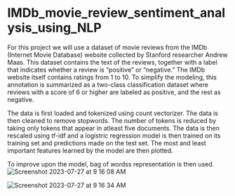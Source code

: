 # IMDb_movie_review_sentiment_analysis_using_NLP

For this project we will use a dataset of movie reviews from the IMDb (Internet Movie Database) website collected by Stanford researcher Andrew Maas. This dataset contains the text of the reviews, together with a label that indicates whether a review is “positive” or “negative.” The IMDb website itself contains ratings from 1 to 10. To simplify the modeling, this annotation is summarized as a two-class classification dataset where reviews with a score of 6 or higher are labeled as positive, and the rest as negative.

The data is first loaded and tokenized using count vectorizer. The data is then cleaned to remove stopwords. The number of tokens is reduced by taking only tokens that appear in atleast five documents. The data is then rescaled using tf-idf and a logistric regression model is then trained on its training set and predictions made on the test set. The most and least important features learned by the model are then plotted.

To improve upon the model, bag of wordss representation is then used.
![Screenshot 2023-07-27 at 9 16 08 AM](https://github.com/mayank8893/IMDb_movie_review_sentiment_analysis_using_NLP/assets/69361645/bd87702f-c406-4423-9e34-66ee21ff3e19)

![Screenshot 2023-07-27 at 9 16 34 AM](https://github.com/mayank8893/IMDb_movie_review_sentiment_analysis_using_NLP/assets/69361645/90761419-c98f-4424-bb7f-c7fad433ab55)
